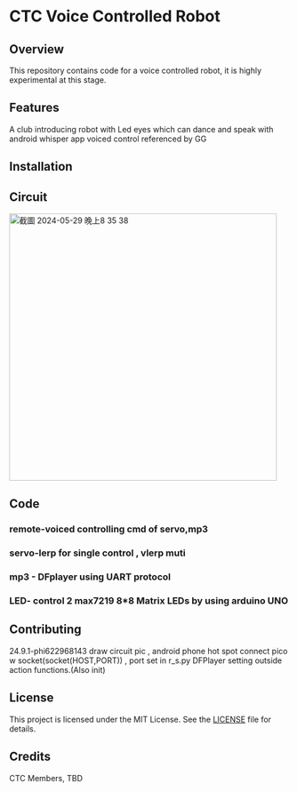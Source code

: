 # CTC Voice Controlled Robot

## Overview

This repository contains code for a voice controlled robot, it is highly experimental at this stage.

## Features
A club introducing robot with Led eyes which can dance and speak with android whisper app voiced control referenced by GG 
## Installation

## Circuit
<img width="481" alt="截圖 2024-05-29 晚上8 35 38" src="https://github.com/phi622968143/Arduino_Club/assets/40814498/84580d50-df1d-48cc-b646-913734259911">

## Code

### remote-voiced controlling cmd of servo,mp3 

### servo-lerp for single control , vlerp muti

### mp3 - DFplayer using UART protocol

### LED- control 2 max7219 8*8 Matrix LEDs by using arduino UNO 

## Contributing
24.9.1-phi622968143
  draw circuit pic , 
  android phone hot spot connect pico w socket(socket(HOST,PORT)) , port set in r_s.py
  DFPlayer setting outside action functions.(Also init)
## License

This project is licensed under the MIT License. See the [LICENSE](LICENSE) file for details.

## Credits

CTC Members, TBD


